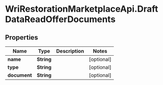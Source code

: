 # WriRestorationMarketplaceApi.DraftDataReadOfferDocuments

## Properties
Name | Type | Description | Notes
------------ | ------------- | ------------- | -------------
**name** | **String** |  | [optional] 
**type** | **String** |  | [optional] 
**document** | **String** |  | [optional] 


